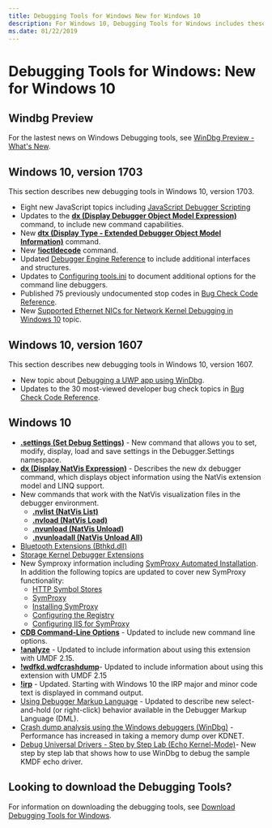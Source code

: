 ```yaml
---
title: Debugging Tools for Windows New for Windows 10
description: For Windows 10, Debugging Tools for Windows includes these new features.
ms.date: 01/22/2019
---
```


# Debugging Tools for Windows: New for Windows 10

## <span id="Windbg_Preview"></span><span id="windbg_preview"></span><span id="WINDBG_PREVIEW"></span>Windbg Preview

For the lastest news on Windows Debugging tools, see [WinDbg Preview - What's New](windbg-what-is-new-preview.md).


## <span id="Windows_10__version_1703"></span><span id="windows_10__version_1703"></span><span id="WINDOWS_10__VERSION_1703"></span>Windows 10, version 1703

This section describes new debugging tools in Windows 10, version 1703.

-   Eight new JavaScript topics including [JavaScript Debugger Scripting](javascript-debugger-scripting.md)
-   Updates to the [**dx (Display Debugger Object Model Expression)**](dx--display-visualizer-variables-.md) command, to include new command capabilities.
-   New [**dtx (Display Type - Extended Debugger Object Model Information)**](dtx--display-type---extended-debugger-object-model-information-.md) command.
-   New [**!ioctldecode**](-ioctldecode.md) command.
-   Updated [Debugger Engine Reference](debugger-engine-reference.md) to include additional interfaces and structures.
-   Updates to [Configuring tools.ini](configuring-tools-ini.md) to document additional options for the command line debuggers.
-   Published 75 previously undocumented stop codes in [Bug Check Code Reference](bug-check-code-reference2.md).
-   New [Supported Ethernet NICs for Network Kernel Debugging in Windows 10](supported-ethernet-nics-for-network-kernel-debugging-in-windows-10.md) topic.

## <span id="Windows_10__version_1607"></span><span id="windows_10__version_1607"></span><span id="WINDOWS_10__VERSION_1607"></span>Windows 10, version 1607


This section describes new debugging tools in Windows 10, version 1607.

-   New topic about [Debugging a UWP app using WinDbg](debugging-a-uwp-app-using-windbg.md).
-   Updates to the 30 most-viewed developer bug check topics in [Bug Check Code Reference](bug-check-code-reference2.md).


## <span id="Windows_10"></span><span id="windows_10"></span><span id="WINDOWS_10"></span>Windows 10

-   [**.settings (Set Debug Settings)**](-settings--set-debug-settings-.md) - New command that allows you to set, modify, display, load and save settings in the Debugger.Settings namespace.
-   [**dx (Display NatVis Expression)**](dx--display-visualizer-variables-.md) - Describes the new dx debugger command, which displays object information using the NatVis extension model and LINQ support.
-   New commands that work with the NatVis visualization files in the debugger environment.
    -   [**.nvlist (NatVis List)**](-nvlist--natvis-list-.md)
    -   [**.nvload (NatVis Load)**](-nvload--natvis-load-.md)
    -   [**.nvunload (NatVis Unload)**](-nvunload--natvis-unload-.md)
    -   [**.nvunloadall (NatVis Unload All)**](-nvunloadall--natvis-unload-all-.md)
-   [Bluetooth Extensions (Bthkd.dll)](bluetooh-extensions--bthkd-dll-.md)
-   [Storage Kernel Debugger Extensions](storage-kernel-debugger-extensions.md)
-   New Symproxy information including [SymProxy Automated Installation](symproxy-automated-installation.md). In addition the following topics are updated to cover new SymProxy functionality:
    -   [HTTP Symbol Stores](http-symbol-stores.md)
    -   [SymProxy](symproxy.md)
    -   [Installing SymProxy](installing-symproxy.md)
    -   [Configuring the Registry](configuring-the-registry.md)
    -   [Configuring IIS for SymProxy](configuring-iis-for-symproxy.md)
-   [**CDB Command-Line Options**](cdb-command-line-options.md) - Updated to include new command line options.
-   [**!analyze**](-analyze.md) - Updated to include information about using this extension with UMDF 2.15.
-   [**!wdfkd.wdfcrashdump**](-wdfkd-wdfcrashdump.md)- Updated to include information about using this extension with UMDF 2.15
-   [**!irp**](-irp.md) - Updated. Starting with Windows 10 the IRP major and minor code text is displayed in command output.
-   [Using Debugger Markup Language](debugger-markup-language-commands.md) - Updated to describe new select-and-hold (or right-click) behavior available in the Debugger Markup Language (DML).
-   [Crash dump analysis using the Windows debuggers (WinDbg)](crash-dump-files.md) - Performance has increased in taking a memory dump over KDNET.
-   [Debug Universal Drivers - Step by Step Lab (Echo Kernel-Mode)](debug-universal-drivers---step-by-step-lab--echo-kernel-mode-.md)- New step by step lab that shows how to use WinDbg to debug the sample KMDF echo driver.

 
## Looking to download the Debugging Tools?

For information on downloading the debugging tools, see [Download Debugging Tools for Windows](debugger-download-tools.md).



